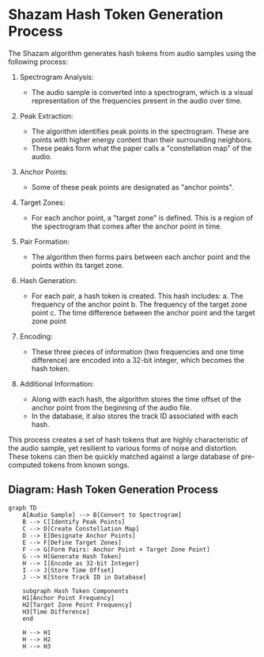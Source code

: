 # Shazam Hash Token Generation Process

The Shazam algorithm generates hash tokens from audio samples using the following process:

1. Spectrogram Analysis:
   - The audio sample is converted into a spectrogram, which is a visual representation of the frequencies present in the audio over time.

2. Peak Extraction:
   - The algorithm identifies peak points in the spectrogram. These are points with higher energy content than their surrounding neighbors.
   - These peaks form what the paper calls a "constellation map" of the audio.

3. Anchor Points:
   - Some of these peak points are designated as "anchor points".

4. Target Zones:
   - For each anchor point, a "target zone" is defined. This is a region of the spectrogram that comes after the anchor point in time.

5. Pair Formation:
   - The algorithm then forms pairs between each anchor point and the points within its target zone.

6. Hash Generation:
   - For each pair, a hash token is created. This hash includes:
     a. The frequency of the anchor point
     b. The frequency of the target zone point
     c. The time difference between the anchor point and the target zone point

7. Encoding:
   - These three pieces of information (two frequencies and one time difference) are encoded into a 32-bit integer, which becomes the hash token.

8. Additional Information:
   - Along with each hash, the algorithm stores the time offset of the anchor point from the beginning of the audio file.
   - In the database, it also stores the track ID associated with each hash.

This process creates a set of hash tokens that are highly characteristic of the audio sample, yet resilient to various forms of noise and distortion. These tokens can then be quickly matched against a large database of pre-computed tokens from known songs.

## Diagram: Hash Token Generation Process

```mermaid
graph TD
    A[Audio Sample] --> B[Convert to Spectrogram]
    B --> C[Identify Peak Points]
    C --> D[Create Constellation Map]
    D --> E[Designate Anchor Points]
    E --> F[Define Target Zones]
    F --> G[Form Pairs: Anchor Point + Target Zone Point]
    G --> H[Generate Hash Token]
    H --> I[Encode as 32-bit Integer]
    I --> J[Store Time Offset]
    J --> K[Store Track ID in Database]

    subgraph Hash Token Components
    H1[Anchor Point Frequency]
    H2[Target Zone Point Frequency]
    H3[Time Difference]
    end

    H --> H1
    H --> H2
    H --> H3
```

    
